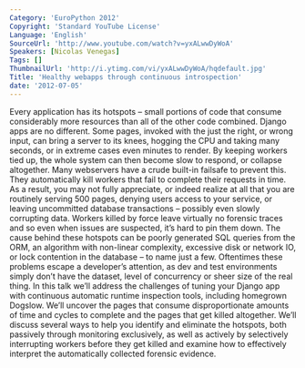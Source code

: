 ```yaml
---
Category: 'EuroPython 2012'
Copyright: 'Standard YouTube License'
Language: 'English'
SourceUrl: 'http://www.youtube.com/watch?v=yxALwwDyWoA'
Speakers: [Nicolas Venegas]
Tags: []
ThumbnailUrl: 'http://i.ytimg.com/vi/yxALwwDyWoA/hqdefault.jpg'
Title: 'Healthy webapps through continuous introspection'
date: '2012-07-05'
---
```

Every application has its hotspots – small portions of code that consume
considerably more resources than all of the other code combined. Django apps
are no different. Some pages, invoked with the just the right, or wrong input,
can bring a server to its knees, hogging the CPU and taking many seconds, or
in extreme cases even minutes to render. By keeping workers tied up, the whole
system can then become slow to respond, or collapse altogether. Many
webservers have a crude built-in failsafe to prevent this. They automatically
kill workers that fail to complete their requests in time. As a result, you
may not fully appreciate, or indeed realize at all that you are routinely
serving 500 pages, denying users access to your service, or leaving
uncommitted database transactions – possibly even slowly corrupting data.
Workers killed by force leave virtually no forensic traces and so even when
issues are suspected, it’s hard to pin them down. The cause behind these
hotspots can be poorly generated SQL queries from the ORM, an algorithm with
non-linear complexity, excessive disk or network IO, or lock contention in the
database – to name just a few. Oftentimes these problems escape a developer’s
attention, as dev and test environments simply don’t have the dataset, level
of concurrency or sheer size of the real thing. In this talk we’ll address the
challenges of tuning your Django app with continuous automatic runtime
inspection tools, including homegrown Dogslow. We’ll uncover the pages that
consume disproportionate amounts of time and cycles to complete and the pages
that get killed altogether. We’ll discuss several ways to help you identify
and eliminate the hotspots, both passively through monitoring exclusively, as
well as actively by selectively interrupting workers before they get killed
and examine how to effectively interpret the automatically collected forensic
evidence.
